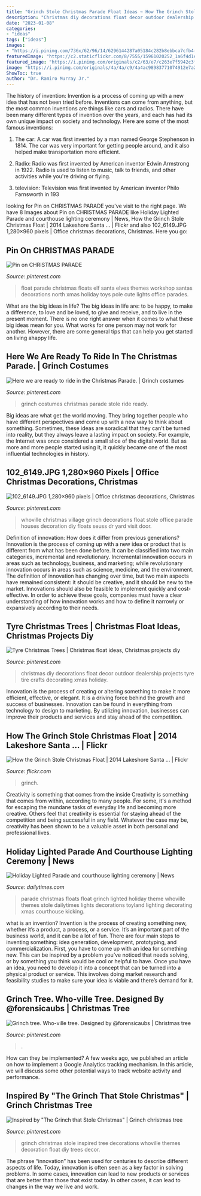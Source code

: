 ```yaml
---
title: "Grinch Stole Christmas Parade Float Ideas ~ How The Grinch Stole Christmas Float"
description: "Christmas diy decorations float decor outdoor dealership projects tyre tire crafts decorating xmas holiday"
date: "2023-01-08"
categories:
- "ideas"
tags: ["ideas"]
images:
- "https://i.pinimg.com/736x/62/96/14/6296144287a05184c282b8ebbca7cfb4--christmas-toys-christmas-lights.jpg"
featuredImage: "https://c2.staticflickr.com/8/7555/15961020252_1a6f4d1eb6_b.jpg"
featured_image: "https://i.pinimg.com/originals/c2/63/e7/c263e7f5942c3fc3b9d42d05d039e639.jpg"
image: "https://i.pinimg.com/originals/4a/4a/c9/4a4ac98983771074912e7a2bb425c40a.jpg"
ShowToc: true
author: "Dr. Ramiro Murray Jr."
---
```



The history of invention:
Invention is a process of coming up with a new idea that has not been tried before. Inventions can come from anything, but the most common inventions are things like cars and radios. There have been many different types of invention over the years, and each has had its own unique impact on society and technology. Here are some of the most famous inventions:
1) The car: A car was first invented by a man named George Stephenson in 1814. The car was very important for getting people around, and it also helped make transportation more efficient.

2) Radio: Radio was first invented by American inventor Edwin Armstrong in 1922. Radio is used to listen to music, talk to friends, and other activities while you're driving or flying.

3) television: Television was first invented by American inventor Philo Farnsworth in 193
	

		
looking for Pin on CHRISTMAS PARADE you've visit to the right page. We have 8 Images about Pin on CHRISTMAS PARADE like Holiday Lighted Parade and courthouse lighting ceremony | News, How the Grinch Stole Christmas Float | 2014 Lakeshore Santa … | Flickr and also 102_6149.JPG 1,280×960 pixels | Office christmas decorations, Christmas. Here you go:
		
    
## Pin On CHRISTMAS PARADE

<img loading=lazy src="https://i.pinimg.com/736x/62/96/14/6296144287a05184c282b8ebbca7cfb4--christmas-toys-christmas-lights.jpg" onerror="this.onerror=null;this.src='https://tse4.mm.bing.net/th?id=OIP.coPdk09m28GCDUBCapvxhAHaFj&amp;pid=15.1';" alt="Pin on CHRISTMAS PARADE">

_Source: pinterest.com_

>float parade christmas floats elf santa elves themes workshop santas decorations north xmas holiday toys pole cute lights office parades. 

	

What are the big ideas in life?
The big ideas in life are: to be happy, to make a difference, to love and be loved, to give and receive, and to live in the present moment. There is no one right answer when it comes to what these big ideas mean for you. What works for one person may not work for another. However, there are some general tips that can help you get started on living ahappy life.

    
## Here We Are Ready To Ride In The Christmas Parade. | Grinch Costumes

<img loading=lazy src="https://i.pinimg.com/originals/4a/4a/c9/4a4ac98983771074912e7a2bb425c40a.jpg" onerror="this.onerror=null;this.src='https://tse2.mm.bing.net/th?id=OIP.QHZ7EQ-9TeMMdJZLbox9xgHaJ4&amp;pid=15.1';" alt="Here we are ready to ride in the Christmas Parade. | Grinch costumes">

_Source: pinterest.com_

>grinch costumes christmas parade stole ride ready. 

	

Big ideas are what get the world moving. They bring together people who have different perspectives and come up with a new way to think about something. Sometimes, these ideas are soradical that they can't be turned into reality, but they always leave a lasting impact on society. For example, the Internet was once considered a small slice of the digital world. But as more and more people started using it, it quickly became one of the most influential technologies in history.

    
## 102_6149.JPG 1,280×960 Pixels | Office Christmas Decorations, Christmas

<img loading=lazy src="https://i.pinimg.com/736x/ae/fd/4b/aefd4b705d6e1af75883faa7e4c42039--whoville-christmas-christmas-themes.jpg" onerror="this.onerror=null;this.src='https://tse2.mm.bing.net/th?id=OIP.Q0T9URm9lHudMoP4P-BzeAHaFj&amp;pid=15.1';" alt="102_6149.JPG 1,280×960 pixels | Office christmas decorations, Christmas">

_Source: pinterest.com_

>whoville christmas village grinch decorations float stole office parade houses decoration diy floats seuss dr yard visit door. 

	

Definition of innovation: How does it differ from previous generations?
Innovation is the process of coming up with a new idea or product that is different from what has been done before. It can be classified into two main categories, incremental and revolutionary. Incremental innovation occurs in areas such as technology, business, and marketing; while revolutionary innovation occurs in areas such as science, medicine, and the environment. 
The definition of innovation has changing over time, but two main aspects have remained consistent: it should be creative, and it should be new to the market. Innovations should also be feasible to implement quickly and cost-effective. In order to achieve these goals, companies must have a clear understanding of how innovation works and how to define it narrowly or expansively according to their needs.

    
## Tyre Christmas Trees | Christmas Float Ideas, Christmas Projects Diy

<img loading=lazy src="https://i.pinimg.com/originals/df/93/8e/df938ee3d0837aa0ac809a1d4b229142.jpg" onerror="this.onerror=null;this.src='https://tse4.mm.bing.net/th?id=OIP.392Of17hMpCFh79pmcZs1gHaGg&amp;pid=15.1';" alt="Tyre Christmas Trees | Christmas float ideas, Christmas projects diy">

_Source: pinterest.com_

>christmas diy decorations float decor outdoor dealership projects tyre tire crafts decorating xmas holiday. 

	

Innovation is the process of creating or altering something to make it more efficient, effective, or elegant. It is a driving force behind the growth and success of businesses. Innovation can be found in everything from technology to design to marketing. By utilizing innovation, businesses can improve their products and services and stay ahead of the competition.

    
## How The Grinch Stole Christmas Float | 2014 Lakeshore Santa … | Flickr

<img loading=lazy src="https://c2.staticflickr.com/8/7555/15961020252_1a6f4d1eb6_b.jpg" onerror="this.onerror=null;this.src='https://tse4.mm.bing.net/th?id=OIP.dS1iiy5YBf8Bn5fo1TGEfQHaFj&amp;pid=15.1';" alt="How the Grinch Stole Christmas Float | 2014 Lakeshore Santa … | Flickr">

_Source: flickr.com_

>grinch. 

	

Creativity is something that comes from the inside
Creativity is something that comes from within, according to many people. For some, it's a method for escaping the mundane tasks of everyday life and becoming more creative. Others feel that creativity is essential for staying ahead of the competition and being successful in any field. Whatever the case may be, creativity has been shown to be a valuable asset in both personal and professional lives.

    
## Holiday Lighted Parade And Courthouse Lighting Ceremony | News

<img loading=lazy src="https://bloximages.chicago2.vip.townnews.com/dailytimes.com/content/tncms/assets/v3/editorial/f/76/f76a7db4-13d9-11e1-af6d-001cc4c002e0/4ec99eebc15cf.image.jpg" onerror="this.onerror=null;this.src='https://tse1.mm.bing.net/th?id=OIP.HBopdr0RJoJJEOdM6QVbtQHaFJ&amp;pid=15.1';" alt="Holiday Lighted Parade and courthouse lighting ceremony | News">

_Source: dailytimes.com_

>parade christmas floats float grinch lighted holiday theme whoville themes stole dailytimes lights decorations toyland lighting decorating xmas courthouse kicking. 

	

what is an invention?
Invention is the process of creating something new, whether it’s a product, a process, or a service. It’s an important part of the business world, and it can be a lot of fun.
There are four main steps to inventing something: idea generation, development, prototyping, and commercialization. First, you have to come up with an idea for something new. This can be inspired by a problem you’ve noticed that needs solving, or by something you think would be cool or helpful to have. Once you have an idea, you need to develop it into a concept that can be turned into a physical product or service. This involves doing market research and feasibility studies to make sure your idea is viable and there’s demand for it.

    
## Grinch Tree. Who-ville Tree. Designed By @forensicaubs | Christmas Tree

<img loading=lazy src="https://i.pinimg.com/originals/c2/63/e7/c263e7f5942c3fc3b9d42d05d039e639.jpg" onerror="this.onerror=null;this.src='https://tse1.mm.bing.net/th?id=OIP.NGiJOakU0EG-DV0z-DkjggHaJ4&amp;pid=15.1';" alt="Grinch tree. Who-ville tree. Designed by @forensicaubs | Christmas tree">

_Source: pinterest.com_

>. 

	

How can they be implemented?
A few weeks ago, we published an article on how to implement a Google Analytics tracking mechanism. In this article, we will discuss some other potential ways to track website activity and performance.

    
## Inspired By &quot;The Grinch That Stole Christmas&quot; | Grinch Christmas Tree

<img loading=lazy src="https://i.pinimg.com/originals/82/cf/3e/82cf3e41771c301fadcfb32d244b7e8a.jpg" onerror="this.onerror=null;this.src='https://tse2.mm.bing.net/th?id=OIP.2k6kecxG3MWGI4KI5baPHgHaJ4&amp;pid=15.1';" alt="Inspired by &quot;The Grinch that Stole Christmas&quot; | Grinch christmas tree">

_Source: pinterest.com_

>grinch christmas stole inspired tree decorations whoville themes decoration float diy trees decor. 

	

The phrase “innovation” has been used for centuries to describe different aspects of life. Today, innovation is often seen as a key factor in solving problems. In some cases, innovation can lead to new products or services that are better than those that exist today. In other cases, it can lead to changes in the way we live and work.

